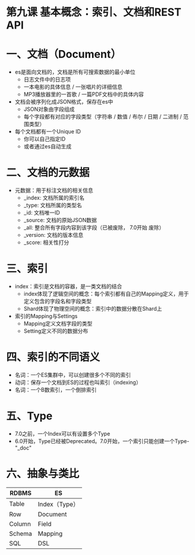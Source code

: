 # 第九课 基本概念：索引、文档和REST API

# 一、文档（Document）

- es是面向文档的，文档是所有可搜索数据的最小单位
  - 日志文件中的日志项
  - 一本电影的具体信息 / 一张唱片的详细信息
  - MP3播放器里的一首歌 / 一篇PDF文档中的具体内容
- 文档会被序列化成JSON格式，保存在es中
  - JSON对象由字段组成
  - 每个字段都有对应的字段类型（字符串 / 数值 / 布尔 / 日期 / 二进制 / 范围类型）
- 每个文档都有一个Unique ID
  - 你可以自己指定ID
  - 或者通过es自动生成
  
# 二、文档的元数据

- 元数据：用于标注文档的相关信息
  - _index: 文档所属的索引名
  - _type: 文档所属的类型名
  - _id: 文档唯一ID
  - _source: 文档的原始JSON数据
  - _all: 整合所有字段内容到该字段（已被废除， 7.0开始 废除）
  - _version: 文档的版本信息
  - _score: 相关性打分

# 三、索引

- index：索引是文档的容器，是一类文档的结合
  - index体现了逻辑空间的概念：每个索引都有自己的Mapping定义，用于定义包含的字段名和字段类型
  - Shard体现了物理空间的概念：索引中的数据分散在Shard上
- 索引的Mapping与Settings
  - Mapping定义文档字段的类型
  - Setting定义不同的数据分布

# 四、索引的不同语义

- 名词：一个ES集群中，可以创建很多个不同的索引
- 动词：保存一个文档到ES的过程也叫索引（indexing）
- 名词：一个B数索引，一个倒排索引

# 五、Type

- 7.0之前，一个Index可以有设置多个Type
- 6.0开始，Type已经被Deprecated。7.0开始，一个索引只能创建一个Type-"_doc"

# 六、抽象与类比

|RDBMS|ES|
|-|-|
|Table|Index（Type）|
|Row|Document|
|Column|Field|
|Schema|Mapping|
|SQL|DSL|